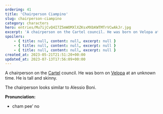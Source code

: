 ```yaml
---
ordering: 41
title: 'Chairperson Ciampino'
slug: chairperson-ciampino
category: characters
hero: entries/Mu7ijCvQ4I7Z5mWOMXlXZKsxMXbKWTMTrVCwAkJr.jpg
excerpt: 'A chairperson on the Cartel council. He was born on Velopa at an unknown time. He is tall and skinny...'
spoilers:
    - { title: null, content: null, excerpt: null }
    - { title: null, content: null, excerpt: null }
    - { title: null, content: null, excerpt: null }
created_at: 2023-05-21T21:51:20+00:00
updated_at: 2023-07-13T17:56:09+00:00
---
```

A chairperson on the [Cartel](/category/organizations/cartel) council. He was born on [Velopa](/category/planets-cities/velopa) at an unknown time. He is tall and skinny.

The chairperson looks similar to Alessio Boni.

**Pronunciation:**
- cham pee’ no